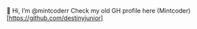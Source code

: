  👋 Hi, I’m @mintcoderr
  Check my old GH profile here (Mintcoder)[https://github.com/destinyjunior]
